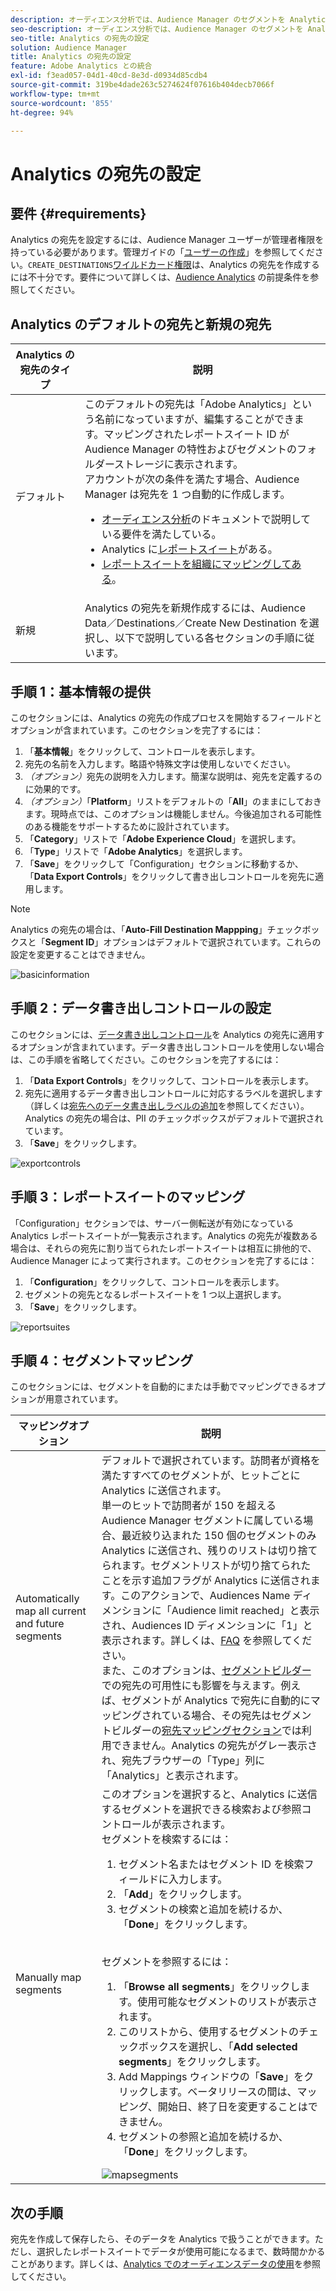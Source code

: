 ```yaml
---
description: オーディエンス分析では、Audience Manager のセグメントを Analytics に送信できます。この機能を使用するには、Analytics の宛先を作成して、Audience Manager でセグメントをその宛先にマッピングします。
seo-description: オーディエンス分析では、Audience Manager のセグメントを Analytics に送信できます。この機能を使用するには、Analytics の宛先を作成して、Audience Manager でセグメントをその宛先にマッピングします。
seo-title: Analytics の宛先の設定
solution: Audience Manager
title: Analytics の宛先の設定
feature: Adobe Analytics との統合
exl-id: f3ead057-04d1-40cd-8e3d-d0934d85cdb4
source-git-commit: 319be4dade263c5274624f07616b404decb7066f
workflow-type: tm+mt
source-wordcount: '855'
ht-degree: 94%

---
```


# Analytics の宛先の設定

## 要件 {#requirements}

Analytics の宛先を設定するには、Audience Manager ユーザーが管理者権限を持っている必要があります。管理ガイドの「[ユーザーの作成](/help/using/features/administration/administration-overview.md#create-users)」を参照してください。`CREATE_DESTINATIONS`[ワイルドカード権限](/help/using/features/administration/administration-overview.md#wild-card-permissions)は、Analytics の宛先を作成するには不十分です。要件について詳しくは、[Audience Analytics](https://experienceleague.adobe.com/docs/analytics/integration/audience-analytics/mc-audiences-aam.html) の前提条件を参照してください。

## Analytics のデフォルトの宛先と新規の宛先

| Analytics の宛先のタイプ | 説明 |
|---|---|
| デフォルト | このデフォルトの宛先は「Adobe Analytics」という名前になっていますが、編集することができます。マッピングされたレポートスイート ID が Audience Manager の特性およびセグメントのフォルダーストレージに表示されます。<br>アカウントが次の条件を満たす場合、Audience Manager は宛先を 1 つ自動的に作成します。<br> <ul><li>[オーディエンス分析](https://experienceleague.adobe.com/docs/analytics/integration/audience-analytics/mc-audiences-aam.html)のドキュメントで説明している要件を満たしている。</li><li>Analytics に[レポートスイート](https://experienceleague.adobe.com/docs/analytics/admin/manage-report-suites/report-suites-admin.html)がある。</li><li>[レポートスイートを組織にマッピングしてある](https://experienceleague.adobe.com/docs/core-services/interface/about-core-services/report-suite-mapping.html)。</li></ul> |
| 新規 | Analytics の宛先を新規作成するには、Audience Data／Destinations／Create New Destination を選択し、以下で説明している各セクションの手順に従います。 |

## 手順 1：基本情報の提供

このセクションには、Analytics の宛先の作成プロセスを開始するフィールドとオプションが含まれています。このセクションを完了するには：

1. 「**基本情報**」をクリックして、コントロールを表示します。
2. 宛先の名前を入力します。略語や特殊文字は使用しないでください。
3. *（オプション）*&#x200B;宛先の説明を入力します。簡潔な説明は、宛先を定義するのに効果的です。
4. *（オプション）*「**Platform**」リストをデフォルトの「**All**」のままにしておきます。現時点では、このオプションは機能しません。今後追加される可能性のある機能をサポートするために設計されています。
5. 「**Category**」リストで「**Adobe Experience Cloud**」を選択します。
6. 「**Type**」リストで「**Adobe Analytics**」を選択します。
7. 「**Save**」をクリックして「Configuration」セクションに移動するか、「**Data Export Controls**」をクリックして書き出しコントロールを宛先に適用します。

>[!NOTE]
>
>Analytics の宛先の場合は、「**Auto-Fill Destination Mappping**」チェックボックスと「**Segment ID**」オプションはデフォルトで選択されています。これらの設定を変更することはできません。

![basicinformation](assets/basicinformation.png)

## 手順 2：データ書き出しコントロールの設定

このセクションには、[データ書き出しコントロール](/help/using/features/data-export-controls.md)を Analytics の宛先に適用するオプションが含まれています。データ書き出しコントロールを使用しない場合は、この手順を省略してください。このセクションを完了するには：

1. 「**Data Export Controls**」をクリックして、コントロールを表示します。
1. 宛先に適用するデータ書き出しコントロールに対応するラベルを選択します（詳しくは[宛先へのデータ書き出しラベルの追加](/help/using/features/destinations/add-data-export-labels.md)を参照してください）。Analytics の宛先の場合は、PII のチェックボックスがデフォルトで選択されています。
1. 「**Save**」をクリックします。

![exportcontrols](assets/exportControls.png)

## 手順 3：レポートスイートのマッピング

「Configuration」セクションでは、サーバー側転送が有効になっている Analytics レポートスイートが一覧表示されます。Analytics の宛先が複数ある場合は、それらの宛先に割り当てられたレポートスイートは相互に排他的で、Audience Manager によって実行されます。このセクションを完了するには：

1. 「**Configuration**」をクリックして、コントロールを表示します。
1. セグメントの宛先となるレポートスイートを 1 つ以上選択します。
1. 「**Save**」をクリックします。

![reportsuites](assets/reportSuites.png)

## 手順 4：セグメントマッピング

このセクションには、セグメントを自動的にまたは手動でマッピングできるオプションが用意されています。

| マッピングオプション | 説明 |
|---|---|
| Automatically map all current and future segments | デフォルトで選択されています。訪問者が資格を満たすすべてのセグメントが、ヒットごとに Analytics に送信されます。<br>単一のヒットで訪問者が 150 を超える Audience Manager セグメントに属している場合、最近絞り込まれた 150 個のセグメントのみ Analytics に送信され、残りのリストは切り捨てられます。セグメントリストが切り捨てられたことを示す追加フラグが Analytics に送信されます。このアクションで、Audiences Name ディメンションに「Audience limit reached」と表示され、Audiences ID ディメンションに「1」と表示されます。詳しくは、[FAQ](https://experienceleague.adobe.com/docs/analytics/integration/audience-analytics/audience-analytics-workflow/mc-audiences-faqs.html) を参照してください。<br>また、このオプションは、[セグメントビルダー](/help/using/features/segments/segment-builder.md)での宛先の可用性にも影響を与えます。例えば、セグメントが Analytics で宛先に自動的にマッピングされている場合、その宛先はセグメントビルダーの[宛先マッピングセクション](/help/using/features/segments/segment-builder.md#segment-builder-controls-destinations)では利用できません。Analytics の宛先がグレー表示され、宛先ブラウザーの「Type」列に「Analytics」と表示されます。 |
| Manually map segments | このオプションを選択すると、Analytics に送信するセグメントを選択できる検索および参照コントロールが表示されます。<br>セグメントを検索するには：<br> <ol><li>セグメント名またはセグメント ID を検索フィールドに入力します。</li><li>「<b>Add</b>」をクリックします。</li><li>セグメントの検索と追加を続けるか、「<b>Done</b>」をクリックします。</li></ol><br>セグメントを参照するには： <ol><li>「<b>Browse all segments</b>」をクリックします。使用可能なセグメントのリストが表示されます。</li><li>このリストから、使用するセグメントのチェックボックスを選択し、「<b>Add selected segments</b>」をクリックします。</li><li>Add Mappings ウィンドウの「<b>Save</b>」をクリックします。ベータリリースの間は、マッピング、開始日、終了日を変更することはできません。</li><li>セグメントの参照と追加を続けるか、「<b>Done</b>」をクリックします。</li></ol> ![mapsegments](assets/mapSegments.png) |

## 次の手順

宛先を作成して保存したら、そのデータを Analytics で扱うことができます。ただし、選択したレポートスイートでデータが使用可能になるまで、数時間かかることがあります。詳しくは、[Analytics でのオーディエンスデータの使用](https://experienceleague.adobe.com/docs/analytics/integration/audience-analytics/audience-analytics-workflow/use-audience-data-analytics.html)を参照してください。

